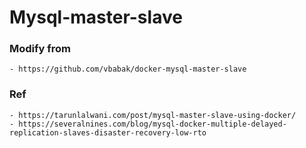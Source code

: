 # Mysql-master-slave 

### Modify from 
	- https://github.com/vbabak/docker-mysql-master-slave

### Ref 
	- https://tarunlalwani.com/post/mysql-master-slave-using-docker/
	- https://severalnines.com/blog/mysql-docker-multiple-delayed-replication-slaves-disaster-recovery-low-rto